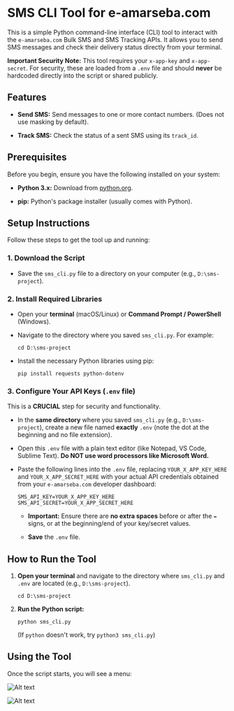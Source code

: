 # SMS CLI Tool for e-amarseba.com

This is a simple Python command-line interface (CLI) tool to interact with the `e-amarseba.com` Bulk SMS and SMS Tracking APIs. It allows you to send SMS messages and check their delivery status directly from your terminal.

**Important Security Note:** This tool requires your `x-app-key` and `x-app-secret`. For security, these are loaded from a `.env` file and should **never** be hardcoded directly into the script or shared publicly.

## Features

* **Send SMS:** Send messages to one or more contact numbers. (Does not use masking by default).

* **Track SMS:** Check the status of a sent SMS using its `track_id`.

## Prerequisites

Before you begin, ensure you have the following installed on your system:

* **Python 3.x:** Download from [python.org](https://www.python.org/downloads/).

* **pip:** Python's package installer (usually comes with Python).

## Setup Instructions

Follow these steps to get the tool up and running:

### 1. Download the Script

* Save the `sms_cli.py` file to a directory on your computer (e.g., `D:\sms-project`).

### 2. Install Required Libraries

* Open your **terminal** (macOS/Linux) or **Command Prompt / PowerShell** (Windows).

* Navigate to the directory where you saved `sms_cli.py`. For example:

    ```
    cd D:\sms-project

    ```

* Install the necessary Python libraries using pip:

    ```
    pip install requests python-dotenv

    ```

### 3. Configure Your API Keys (`.env` file)

This is a **CRUCIAL** step for security and functionality.

* In the **same directory** where you saved `sms_cli.py` (e.g., `D:\sms-project`), create a new file named **exactly** `.env` (note the dot at the beginning and no file extension).

* Open this `.env` file with a plain text editor (like Notepad, VS Code, Sublime Text). **Do NOT use word processors like Microsoft Word.**

* Paste the following lines into the `.env` file, replacing `YOUR_X_APP_KEY_HERE` and `YOUR_X_APP_SECRET_HERE` with your actual API credentials obtained from your `e-amarseba.com` developer dashboard:

    ```
    SMS_API_KEY=YOUR_X_APP_KEY_HERE
    SMS_API_SECRET=YOUR_X_APP_SECRET_HERE

    ```

    * **Important:** Ensure there are **no extra spaces** before or after the `=` signs, or at the beginning/end of your key/secret values.

    * **Save** the `.env` file.

## How to Run the Tool

1.  **Open your terminal** and navigate to the directory where `sms_cli.py` and `.env` are located (e.g., `D:\sms-project`).

    ```
    cd D:\sms-project

    ```

2.  **Run the Python script:**

    ```
    python sms_cli.py

    ```

    (If `python` doesn't work, try `python3 sms_cli.py`)

## Using the Tool

Once the script starts, you will see a menu:

![Alt text]([image_url](https://github.com/AbrarBb/SMS-API/blob/main/Screen/Send.jpg))

![Alt text]([image_url](https://github.com/AbrarBb/SMS-API/blob/main/Screen/Track_result.jpg))
